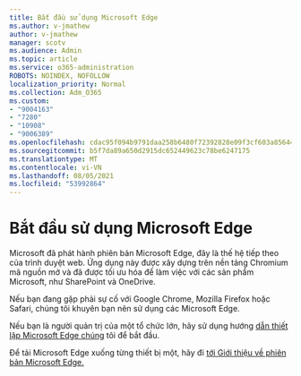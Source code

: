 ```yaml
---
title: Bắt đầu sử dụng Microsoft Edge
ms.author: v-jmathew
author: v-jmathew
manager: scotv
ms.audience: Admin
ms.topic: article
ms.service: o365-administration
ROBOTS: NOINDEX, NOFOLLOW
localization_priority: Normal
ms.collection: Adm_O365
ms.custom:
- "9004163"
- "7280"
- "10908"
- "9006389"
ms.openlocfilehash: cdac95f094b9791daa258b6480f72392828e09f3cf603a856446eda7cc6472d4
ms.sourcegitcommit: b5f7da89a650d2915dc652449623c78be6247175
ms.translationtype: MT
ms.contentlocale: vi-VN
ms.lasthandoff: 08/05/2021
ms.locfileid: "53992864"
---
```

# <a name="start-using-microsoft-edge"></a>Bắt đầu sử dụng Microsoft Edge

Microsoft đã phát hành phiên bản Microsoft Edge, đây là thế hệ tiếp theo của trình duyệt web. Ứng dụng này được xây dựng trên nền tảng Chromium mã nguồn mở và đã được tối ưu hóa để làm việc với các sản phẩm Microsoft, như SharePoint và OneDrive.

Nếu bạn đang gặp phải sự cố với Google Chrome, Mozilla Firefox hoặc Safari, chúng tôi khuyên bạn nên sử dụng các Microsoft Edge.

Nếu bạn là người quản trị của một tổ chức lớn, hãy sử dụng hướng [dẫn thiết lập Microsoft Edge chúng](https://go.microsoft.com/fwlink/?linkid=2142423) tôi để bắt đầu.

Để tải Microsoft Edge xuống từng thiết bị một, hãy đi [tới Giới thiệu về phiên bản Microsoft Edge.](https://go.microsoft.com/fwlink/?linkid=2141049)
